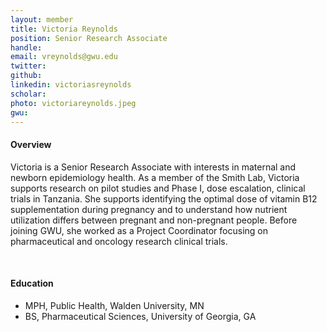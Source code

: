 ```yaml
---
layout: member
title: Victoria Reynolds
position: Senior Research Associate
handle: 
email: vreynolds@gwu.edu
twitter:
github:
linkedin: victoriasreynolds
scholar: 
photo: victoriareynolds.jpeg
gwu: 
---
```


<section class="container">
<div class="col-lg-8 col-md-8 col-sm-12 col-xs-12 col-lg-2-offset col-md-offset-2">
<h4>Overview</h4>
<p>Victoria is a Senior Research Associate with interests in maternal and newborn epidemiology health. As a member of the Smith Lab, Victoria supports research on pilot studies and Phase I, dose escalation, clinical trials in Tanzania. She supports identifying the optimal dose of vitamin B12 supplementation during pregnancy and to understand how nutrient utilization differs between pregnant and non-pregnant people. Before joining GWU, she worked as a Project Coordinator focusing on pharmaceutical and oncology research clinical trials.</p>
<div class="bx space4">&nbsp;
</div>
<h4>Education</h4>
<ul>
<li>MPH, Public Health, Walden University, MN</li>
<li>BS, Pharmaceutical Sciences, University of Georgia, GA</li>
</ul>
</div>
</section>
